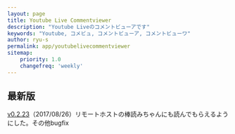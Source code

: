 ```yaml
---
layout: page
title: Youtube Live Commentviewer
description: "Youtube Liveのコメントビューアです"
keywords: "Youtube, コメビュ, コメントビューア, コメントビューワ"
author: ryu-s
permalink: app/youtubelivecommentviewer
sitemap:
    priority: 1.0
    changefreq: 'weekly'	
---
```


## 最新版
[v0.2.23](http://int-main.ddo.jp/app/YoutubeLiveCommentViewer_v0.2.23.zip)（2017/08/26）リモートホストの棒読みちゃんにも読んでもらえるようにした。その他bugfix  
